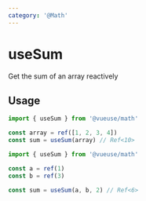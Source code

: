 ```yaml
---
category: '@Math'
---
```


# useSum

Get the sum of an array reactively

## Usage

```ts
import { useSum } from '@vueuse/math'

const array = ref([1, 2, 3, 4])
const sum = useSum(array) // Ref<10>
```

```ts
import { useSum } from '@vueuse/math'

const a = ref(1)
const b = ref(3)

const sum = useSum(a, b, 2) // Ref<6>
```
